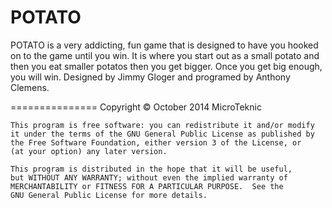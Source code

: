 POTATO
======

POTATO is a very addicting, fun game that is designed to have you hooked on to the game until you win. It is where you start out as a small potato and then you eat smaller potatos then you get bigger. Once you get big enough, you will win. Designed by Jimmy Gloger and programed by Anthony Clemens.

===============
    Copyright © October 2014 MicroTeknic

    This program is free software: you can redistribute it and/or modify
    it under the terms of the GNU General Public License as published by
    the Free Software Foundation, either version 3 of the License, or
    (at your option) any later version.

    This program is distributed in the hope that it will be useful,
    but WITHOUT ANY WARRANTY; without even the implied warranty of
    MERCHANTABILITY or FITNESS FOR A PARTICULAR PURPOSE.  See the
    GNU General Public License for more details.
